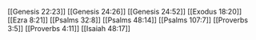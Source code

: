 [[Genesis 22:23]]
[[Genesis 24:26]]
[[Genesis 24:52]]
[[Exodus 18:20]]
[[Ezra 8:21]]
[[Psalms 32:8]]
[[Psalms 48:14]]
[[Psalms 107:7]]
[[Proverbs 3:5]]
[[Proverbs 4:11]]
[[Isaiah 48:17]]
